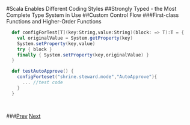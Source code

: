 #Scala Enables Different Coding Styles
##Strongly Typed - the Most Complete Type System in Use
##Custom Control Flow
###First-class Functions and Higher-Order Functions
```Scala
  def configForTest[T](key:String,value:String)(block: => T):T = {
    val originalValue = System.getProperty(key)
    System.setProperty(key,value)
    try { block }
    finally { System.setProperty(key,originalValue) }
  }

  def testAutoApprove() {
    configForteset("shrine.steward.mode","AutoApprove"){
      ... //test code
    }
  }

  
```
###[Prev](CodStyle.md) [Next](FuncOption.md)
